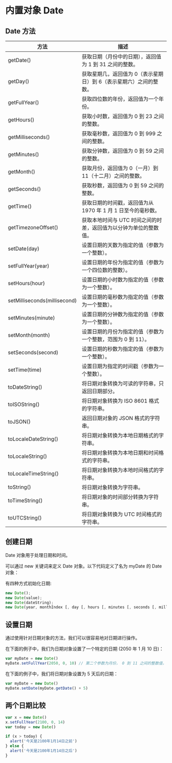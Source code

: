 # 内置对象 Date

## Date 方法

| **方法**                     | **描述**                                                           |
| ---------------------------- | ------------------------------------------------------------------ |
| getDate()                    | 获取日期（月份中的日期），返回值为 1 到 31 之间的整数。            |
| getDay()                     | 获取星期几，返回值为 0（表示星期日）到 6（表示星期六）之间的整数。 |
| getFullYear()                | 获取四位数的年份，返回值为一个年份。                               |
| getHours()                   | 获取小时数，返回值为 0 到 23 之间的整数。                          |
| getMilliseconds()            | 获取毫秒数，返回值为 0 到 999 之间的整数。                         |
| getMinutes()                 | 获取分钟数，返回值为 0 到 59 之间的整数。                          |
| getMonth()                   | 获取月份，返回值为 0（一月）到 11（十二月）之间的整数。            |
| getSeconds()                 | 获取秒数，返回值为 0 到 59 之间的整数。                            |
| getTime()                    | 获取日期的时间戳，返回值为从 1970 年 1 月 1 日至今的毫秒数。       |
| getTimezoneOffset()          | 获取本地时间与 UTC 时间之间的时差，返回值为以分钟为单位的整数值。  |
| setDate(day)                 | 设置日期的天数为指定的值（参数为一个整数）。                       |
| setFullYear(year)            | 设置日期的年份为指定的值（参数为一个四位数的整数）。               |
| setHours(hour)               | 设置日期的小时数为指定的值（参数为一个整数）。                     |
| setMilliseconds(millisecond) | 设置日期的毫秒数为指定的值（参数为一个整数）。                     |
| setMinutes(minute)           | 设置日期的分钟数为指定的值（参数为一个整数）。                     |
| setMonth(month)              | 设置日期的月份为指定的值（参数为一个整数，范围为 0 到 11）。       |
| setSeconds(second)           | 设置日期的秒数为指定的值（参数为一个整数）。                       |
| setTime(time)                | 设置日期为指定的时间戳（参数为一个整数）。                         |
| toDateString()               | 将日期对象转换为可读的字符串，只返回日期部分。                     |
| toISOString()                | 将日期对象转换为 ISO 8601 格式的字符串。                           |
| toJSON()                     | 返回日期对象的 JSON 格式的字符串。                                 |
| toLocaleDateString()         | 将日期对象转换为本地日期格式的字符串。                             |
| toLocaleString()             | 将日期对象转换为本地日期和时间格式的字符串。                       |
| toLocaleTimeString()         | 将日期对象转换为本地时间格式的字符串。                             |
| toString()                   | 将日期对象转换为字符串。                                           |
| toTimeString()               | 将日期对象的时间部分转换为字符串。                                 |
| toUTCString()                | 将日期对象转换为 UTC 时间格式的字符串。                            |

## 创建日期

Date 对象用于处理日期和时间。

可以通过 new 关键词来定义 Date 对象。以下代码定义了名为 myDate 的 Date 对象：

有四种方式初始化日期:

```js
new Date();
new Date(value);
new Date(dateString);
new Date(year, monthIndex [, day [, hours [, minutes [, seconds [, milliseconds]]]]]);
```

## 设置日期

通过使用针对日期对象的方法，我们可以很容易地对日期进行操作。

在下面的例子中，我们为日期对象设置了一个特定的日期 (2050 年 1 月 10 日)：

```js
var myDate = new Date()
myDate.setFullYear(2050, 0, 10) // 第二个参数为月份， 0 到 11 之间的整数值，表示从一月到十二月
```

在下面的例子中，我们将日期对象设置为 5 天后的日期：

```js
var myDate = new Date()
myDate.setDate(myDate.getDate() + 5)
```

## 两个日期比较

```js
var x = new Date()
x.setFullYear(2100, 0, 14)
var today = new Date()

if (x > today) {
  alert('今天是2100年1月14日之前')
} else {
  alert('今天是2100年1月14日之后')
}
```
